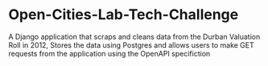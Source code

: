 # Open-Cities-Lab-Tech-Challenge
A Django application that scraps and cleans data from the Durban Valuation Roll in 2012, Stores the data using Postgres and allows users to make GET requests from the application using the OpenAPI specifiction
